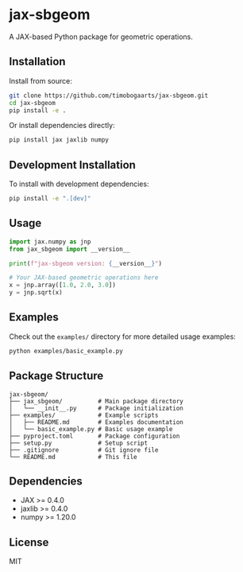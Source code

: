 # jax-sbgeom

A JAX-based Python package for geometric operations.

## Installation

Install from source:

```bash
git clone https://github.com/timobogaarts/jax-sbgeom.git
cd jax-sbgeom
pip install -e .
```

Or install dependencies directly:

```bash
pip install jax jaxlib numpy
```

## Development Installation

To install with development dependencies:

```bash
pip install -e ".[dev]"
```

## Usage

```python
import jax.numpy as jnp
from jax_sbgeom import __version__

print(f"jax-sbgeom version: {__version__}")

# Your JAX-based geometric operations here
x = jnp.array([1.0, 2.0, 3.0])
y = jnp.sqrt(x)
```

## Examples

Check out the `examples/` directory for more detailed usage examples:

```bash
python examples/basic_example.py
```

## Package Structure

```
jax-sbgeom/
├── jax_sbgeom/          # Main package directory
│   └── __init__.py      # Package initialization
├── examples/            # Example scripts
│   ├── README.md        # Examples documentation
│   └── basic_example.py # Basic usage example
├── pyproject.toml       # Package configuration
├── setup.py             # Setup script
├── .gitignore           # Git ignore file
└── README.md            # This file
```

## Dependencies

- JAX >= 0.4.0
- jaxlib >= 0.4.0
- numpy >= 1.20.0

## License

MIT